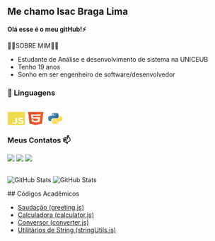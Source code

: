 ## Me chamo Isac Braga Lima

**Olá esse é o meu gitHub!⚡**

👨‍💻SOBRE MIM👨‍💻
- Estudante de Análise e desenvolvimento de sistema na UNICEUB
- Tenho 19 anos
- Sonho em ser engenheiro de software/desenvolvedor

### 🤖 Linguagens 
<div style="display: inline_block"><br>
  <img align="center" alt="Isac-Js" height="30" width="40" src="https://raw.githubusercontent.com/devicons/devicon/master/icons/javascript/javascript-plain.svg">
  <img align="center" alt="Isac-HTML" height="30" width="40" src="https://raw.githubusercontent.com/devicons/devicon/master/icons/html5/html5-original.svg">
  <img align="center" alt="Isac-Python" height="30" width="40" src="https://raw.githubusercontent.com/devicons/devicon/master/icons/python/python-original.svg">
</div>

### Meus Contatos 📫

 <div> 

  <a href="https://instagram.com/lima_zaack" target="_blank"><img src="https://img.shields.io/badge/-Instagram-%23E4405F?style=for-the-badge&logo=instagram&logoColor=white" target="_blank"></a>
  <a href = "mailto:isac.lima@sempreceub.com"><img src="https://img.shields.io/badge/-Gmail-%23333?style=for-the-badge&logo=gmail&logoColor=white" target="_blank"></a>
  <a href="https://www.linkedin.com/in/isac-braga-652098365/" target="_blank"><img src="https://img.shields.io/badge/-LinkedIn-%230077B5?style=for-the-badge&logo=linkedin&logoColor=white" target="_blank"></a> 
  
</div>

##

<p align="left">
  <img alt="GitHub Stats" height="180" src="https://github-readme-stats.vercel.app/api?username=Zaack02&show_icons=true&theme=tokyonight&include_all_commits=true&locale=pt-br&random=2103" />
  <img alt="GitHub Stats" height="180" src="https://github-readme-stats.vercel.app/api/top-langs/?username=Zaack02&theme=tokyonight&layout=compact&custom_title=Tecnologias&langs_count=9&random=2103" />
</p>
## Códigos Acadêmicos

- [Saudação (greeting.js)](academicos/greeting.js)
- [Calculadora (calculator.js)](academicos/calculator.js)
- [Conversor (converter.js)](academicos/converter.js)
- [Utilitários de String (stringUtils.js)](academicos/stringUtils.js)
